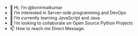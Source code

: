- 👋 Hi, I’m @bvnirmalkumar
- 👀 I’m interested in Server-side programming and DevOps
- 🌱 I’m currently learning JavaScript and Java
- 💞️ I’m looking to collaborate on Open Source Python Projects
- 📫 How to reach me Direct Message.

<!---
bvnirmalkumar/bvnirmalkumar is a ✨ special ✨ repository because its `README.md` (this file) appears on your GitHub profile.
You can click the Preview link to take a look at your changes.
--->
